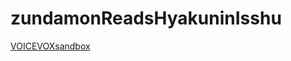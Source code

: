 # zundamonReadsHyakuninIsshu

[VOICEVOXsandbox](https://pome-ta.github.io/zundamonReadsHyakuninIsshu/)

